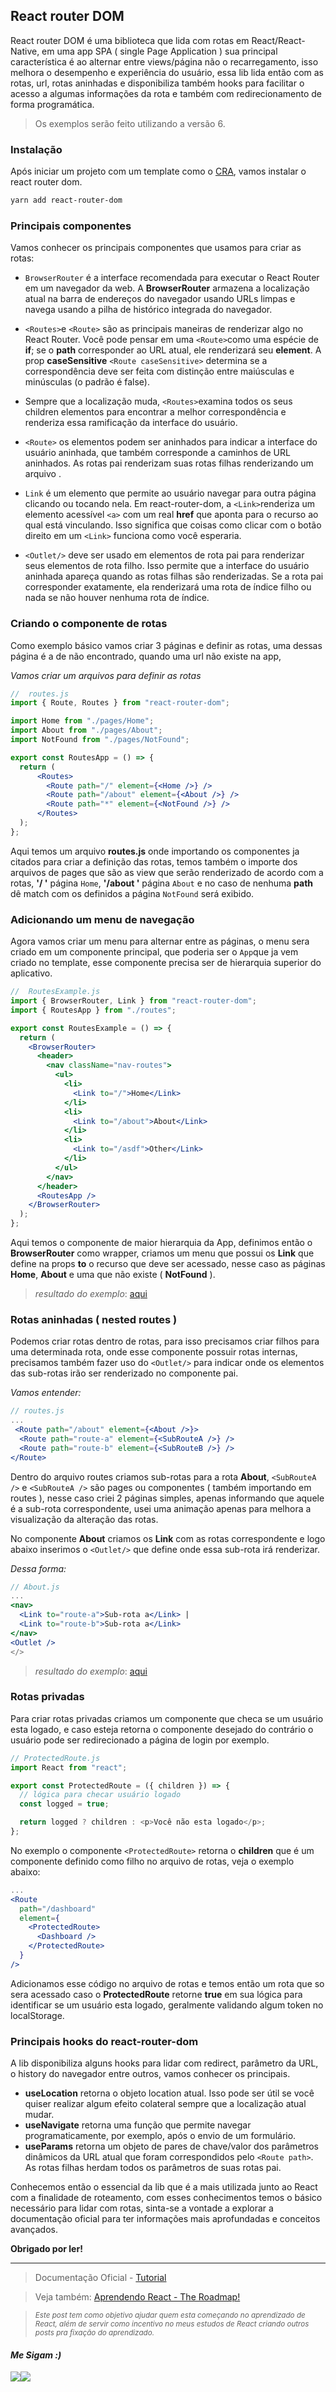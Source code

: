 ## React router DOM

React router DOM é uma biblioteca que lida com rotas em React/React-Native, em uma app SPA ( single Page Application ) sua principal característica é ao alternar entre views/página não o recarregamento, isso melhora o desempenho e experiência do usuário, essa lib lida então com as rotas, url, rotas aninhadas e disponibiliza também hooks para facilitar o acesso a algumas informações da rota e também com redirecionamento de forma programática.

> Os exemplos serão feito utilizando a versão 6.

### Instalação

Após iniciar um projeto com um template como o [CRA](https://create-react-app.dev/), vamos instalar o react router dom.

```bash
yarn add react-router-dom
```
### Principais componentes
Vamos conhecer os principais componentes que usamos para criar as rotas:

- `BrowserRouter` é a interface recomendada para executar o React Router em um navegador da web. A **BrowserRouter** armazena a localização atual na barra de endereços do navegador usando URLs limpas e navega usando a pilha de histórico integrada do navegador.
- `<Routes>`e `<Route>` são as principais maneiras de renderizar algo no React Router. Você pode pensar em uma `<Route>`como uma espécie de **if**; se o **path** corresponder ao URL atual, ele renderizará seu **element**. A prop **caseSensitive** `<Route caseSensitive>` determina se a correspondência deve ser feita com distinção entre maiúsculas e minúsculas (o padrão é false).

- Sempre que a localização muda, `<Routes>`examina todos os seus children <Route>elementos para encontrar a melhor correspondência e renderiza essa ramificação da interface do usuário. 
- `<Route>` os elementos podem ser aninhados para indicar a interface do usuário aninhada, que também corresponde a caminhos de URL aninhados. As rotas pai renderizam suas rotas filhas renderizando um arquivo <Outlet>.
- `Link` é um elemento que permite ao usuário navegar para outra página clicando ou tocando nela. Em react-router-dom, a `<Link>`renderiza um elemento acessível `<a>` com um real **href** que aponta para o recurso ao qual está vinculando. Isso significa que coisas como clicar com o botão direito em um `<Link>` funciona como você esperaria.
- `<Outlet/>` deve ser usado em elementos de rota pai para renderizar seus elementos de rota filho. Isso permite que a interface do usuário aninhada apareça quando as rotas filhas são renderizadas. Se a rota pai corresponder exatamente, ela renderizará uma rota de índice filho ou nada se não houver nenhuma rota de índice.

### Criando o componente de rotas
Como exemplo básico vamos criar 3 páginas e definir as rotas, uma dessas página é a de não encontrado, quando uma url não existe na app,

*Vamos criar um arquivos para definir as rotas*
```jsx
//  routes.js
import { Route, Routes } from "react-router-dom";

import Home from "./pages/Home";
import About from "./pages/About";
import NotFound from "./pages/NotFound";

export const RoutesApp = () => {
  return (
      <Routes>
        <Route path="/" element={<Home />} />
        <Route path="/about" element={<About />} />
        <Route path="*" element={<NotFound />} />
      </Routes>
  );
};
```
Aqui temos um arquivo **routes.js** onde importando os componentes ja citados para criar a definição das rotas, temos também o importe dos arquivos de pages que são as view que serão renderizado de acordo com a rotas, **'/ '** página `Home`, **'/about '** página `About` e no caso de nenhuma **path** dê match com os definidos a página `NotFound` será exibido.


### Adicionando um menu de navegação
Agora vamos criar um menu para alternar entre as páginas, o menu sera criado em um componente principal, que poderia ser o `App`que ja vem criado no template, esse componente precisa ser de hierarquia superior do aplicativo.

```jsx
//  RoutesExample.js
import { BrowserRouter, Link } from "react-router-dom";
import { RoutesApp } from "./routes";

export const RoutesExample = () => {
  return (
    <BrowserRouter>
      <header>
        <nav className="nav-routes">
          <ul>
            <li>
              <Link to="/">Home</Link>
            </li>
            <li>
              <Link to="/about">About</Link>
            </li>
            <li>
              <Link to="/asdf">Other</Link>
            </li>
          </ul>
        </nav>
      </header>
      <RoutesApp />
    </BrowserRouter>
  );
};
```
Aqui temos o componente de maior hierarquia da App, definimos então o **BrowserRouter** como wrapper, criamos um menu que possui os **Link** que define na props **to** o recurso que deve ser acessado, nesse caso as páginas **Home**, **About** e uma que não existe ( **NotFound** ).

> *resultado do exemplo*:
[ aqui ](https://ik.imagekit.io/Nscmnt/React_App_-_26_May_2022_E1ZBDrgwO.mp4?ik-sdk-version=javascript-1.4.3&updatedAt=1653580993302)

### Rotas aninhadas ( nested routes )

Podemos criar rotas dentro de rotas, para isso precisamos criar filhos para uma determinada rota, onde esse componente possuir rotas internas, precisamos também fazer uso do `<Outlet/>` para indicar onde os elementos das sub-rotas irão ser renderizado no componente pai.

*Vamos entender:*

```jsx
// routes.js
...
 <Route path="/about" element={<About />}>
  <Route path="route-a" element={<SubRouteA />} />
  <Route path="route-b" element={<SubRouteB />} />
</Route>
```

Dentro do arquivo routes criamos sub-rotas para a rota **About**, `<SubRouteA />` e  `<SubRouteA />` são pages ou componentes ( também importando em routes ), nesse caso criei 2 páginas simples, apenas informando que aquele é a sub-rota correspondente, usei uma animação apenas para melhora a visualização da alteração das rotas.

No componente **About** criamos os **Link** com as rotas correspondente e logo abaixo inserimos o `<Outlet/>` que define onde essa sub-rota irá renderizar.

*Dessa forma:*
```jsx
// About.js
...
<nav>
  <Link to="route-a">Sub-rota a</Link> |
  <Link to="route-b">Sub-rota a</Link>
</nav>
<Outlet />
</>
```

> *resultado do exemplo*:
[ aqui ](https://www.loom.com/share/995b22012f4b4440ab9f12e359e456af)

### Rotas privadas
Para criar rotas privadas criamos um componente que checa se um usuário esta logado, e caso esteja retorna o componente desejado do contrário o usuário pode ser redirecionado a página de login por exemplo.

```jsx
// ProtectedRoute.js
import React from "react";

export const ProtectedRoute = ({ children }) => {
  // lógica para checar usuário logado
  const logged = true;

  return logged ? children : <p>Você não esta logado</p>;
};
```
No exemplo o componente `<ProtectedRoute>` retorna o **children** que é um componente definido como filho no arquivo de rotas, veja o exemplo abaixo:

```jsx
...
<Route
  path="/dashboard"
  element={
    <ProtectedRoute>
      <Dashboard />
    </ProtectedRoute>
  }
/>
```
Adicionamos esse código no arquivo de rotas e temos então um rota que so sera acessado caso o **ProtectedRoute** retorne **true** em sua lógica para identificar se um usuário esta logado, geralmente validando algum token no localStorage.

### Principais hooks do react-router-dom
A lib disponibiliza alguns hooks para lidar com redirect, parâmetro da URL, o history do navegador entre outros, vamos conhecer os principais.

- **useLocation** retorna o objeto location atual. Isso pode ser útil se você quiser realizar algum efeito colateral sempre que a localização atual mudar.
- **useNavigate**  retorna uma função que permite navegar programaticamente, por exemplo, após o envio de um formulário.
- **useParams** retorna um objeto de pares de chave/valor dos parâmetros dinâmicos da URL atual que foram correspondidos pelo `<Route path>`. As rotas filhas herdam todos os parâmetros de suas rotas pai.

Conhecemos então o essencial da lib que é a mais utilizada junto ao React com a finalidade de roteamento, com esses conhecimentos temos o básico necessário para lidar com rotas, sinta-se a vontade a explorar a documentação oficial para ter informações mais aprofundadas e conceitos avançados.

**Obrigado por ler!**

---
> Documentação Oficial - [Tutorial](https://reactrouter.com/docs/en/v6/getting-started/tutorial) 

> Veja também: [Aprendendo React - The Roadmap!](https://dev.to/nascimento_/apredendo-react-the-roadmap-5fii)

> <sub> *Este post tem como objetivo ajudar quem esta começando no aprendizado de React, além de servir como incentivo no meus estudos de React criando outros posts pra fixação do aprendizado.* </sub>


<h4> <em> Me Sigam :) </em> </h4>
<div 
style="display: flex; align-items: center;">

  <a href="https://www.linkedin.com/in/nascimento-dev-io/">
  <img src="https://ik.imagekit.io/Nscmnt/icons/pngwing.com__4__m0IN66sEh.png?ik-sdk-version=javascript-1.4.3&updatedAt=1650463280960">
  </a>
  <a href="https://github.com/nascimento-dev-io">
    <img src="https://ik.imagekit.io/Nscmnt/icons/pngwing.com__5__A7_Madm1Z.png?ik-sdk-version=javascript-1.4.3&updatedAt=1650463360355">
  </a>

</div>






